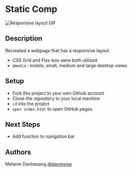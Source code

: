 # Static Comp

![Responsive layout GIF](https://media.giphy.com/media/GiYgUkWgPJV09ZG4D4/giphy.gif)
## Description
Recreated a webpage that has a responsive layout
- CSS Grid and Flex-box were both utilized
- `@media` : mobile, small, medium and large desktop views
## Setup
- Fork this project to your own Github account
- Clone the repository to your local machine
- `cd` into the project
- `open index.html` to open GitHub pages
## Next Steps
- Add function to navigation bar
## Authors
Melanie Daoheuang [@daomeow](https://github.com/daomeow) 
